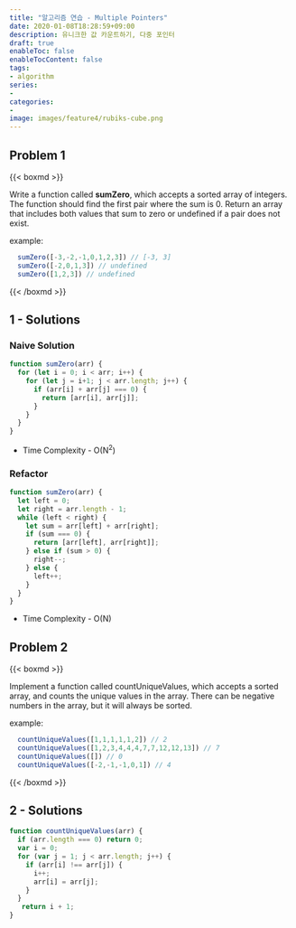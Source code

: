 ```yaml
---
title: "알고리즘 연습 - Multiple Pointers"
date: 2020-01-08T18:28:59+09:00
description: 유니크한 값 카운트하기, 다중 포인터
draft: true
enableToc: false
enableTocContent: false
tags:
- algorithm
series:
-
categories:
-
image: images/feature4/rubiks-cube.png
---
```


## Problem 1

{{< boxmd >}}

Write a function called **sumZero**, which accepts a sorted array of integers. The function should find the first pair where the sum is 0. Return an array that includes both values that sum to zero or undefined if a pair does not exist.

example:

```javascript
  sumZero([-3,-2,-1,0,1,2,3]) // [-3, 3]
  sumZero([-2,0,1,3]) // undefined
  sumZero([1,2,3]) // undefined
```

{{< /boxmd >}}

## 1 - Solutions

### Naive Solution

```javascript
function sumZero(arr) {
  for (let i = 0; i < arr; i++) {
    for (let j = i+1; j < arr.length; j++) {
      if (arr[i] + arr[j] === 0) {
        return [arr[i], arr[j]];
      }
    }
  }
}
```

- Time Complexity - O(N<sup>2</sup>)

### Refactor

```javascript
function sumZero(arr) {
  let left = 0;
  let right = arr.length - 1;
  while (left < right) {
    let sum = arr[left] + arr[right];
    if (sum === 0) {
      return [arr[left], arr[right]];
    } else if (sum > 0) {
      right--;
    } else {
      left++;
    }
  }
}
```

- Time Complexity - O(N)

## Problem 2

{{< boxmd >}}

Implement a function called countUniqueValues, which accepts a sorted array, and counts the unique values in the array. There can be negative numbers in the array, but it will always be sorted.

example:

```javascript
  countUniqueValues([1,1,1,1,1,2]) // 2
  countUniqueValues([1,2,3,4,4,4,7,7,12,12,13]) // 7
  countUniqueValues([]) // 0
  countUniqueValues([-2,-1,-1,0,1]) // 4
```

{{< /boxmd >}}

## 2 - Solutions

```javascript
function countUniqueValues(arr) {
  if (arr.length === 0) return 0;
  var i = 0;
  for (var j = 1; j < arr.length; j++) {
    if (arr[i] !== arr[j]) {
      i++;
      arr[i] = arr[j];
    }
  }
   return i + 1;
}
```